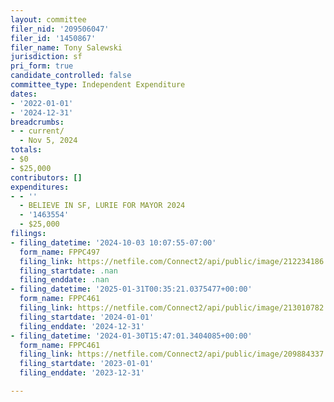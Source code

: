 ```yaml
---
layout: committee
filer_nid: '209506047'
filer_id: '1450867'
filer_name: Tony Salewski
jurisdiction: sf
pri_form: true
candidate_controlled: false
committee_type: Independent Expenditure
dates:
- '2022-01-01'
- '2024-12-31'
breadcrumbs:
- - current/
  - Nov 5, 2024
totals:
- $0
- $25,000
contributors: []
expenditures:
- - ''
  - BELIEVE IN SF, LURIE FOR MAYOR 2024
  - '1463554'
  - $25,000
filings:
- filing_datetime: '2024-10-03 10:07:55-07:00'
  form_name: FPPC497
  filing_link: https://netfile.com/Connect2/api/public/image/212234186
  filing_startdate: .nan
  filing_enddate: .nan
- filing_datetime: '2025-01-31T00:35:21.0375477+00:00'
  form_name: FPPC461
  filing_link: https://netfile.com/Connect2/api/public/image/213010782
  filing_startdate: '2024-01-01'
  filing_enddate: '2024-12-31'
- filing_datetime: '2024-01-30T15:47:01.3404085+00:00'
  form_name: FPPC461
  filing_link: https://netfile.com/Connect2/api/public/image/209884337
  filing_startdate: '2023-01-01'
  filing_enddate: '2023-12-31'

---
```

